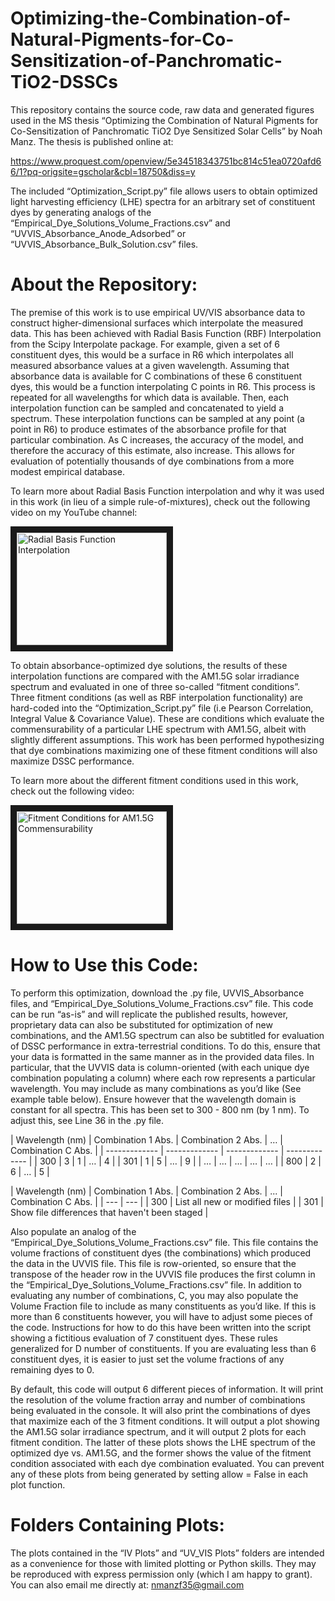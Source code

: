 # Optimizing-the-Combination-of-Natural-Pigments-for-Co-Sensitization-of-Panchromatic-TiO2-DSSCs

  This repository contains the source code, raw data and generated figures used in the MS thesis “Optimizing the Combination of Natural Pigments for Co-Sensitization of Panchromatic TiO2 Dye Sensitized Solar Cells” by Noah Manz. The thesis is published online at:

https://www.proquest.com/openview/5e34518343751bc814c51ea0720afd66/1?pq-origsite=gscholar&cbl=18750&diss=y

  The included “Optimization_Script.py” file allows users to obtain optimized light harvesting efficiency (LHE) spectra for an arbitrary set of constituent dyes by generating analogs of the “Empirical_Dye_Solutions_Volume_Fractions.csv” and “UVVIS_Absorbance_Anode_Adsorbed” or “UVVIS_Absorbance_Bulk_Solution.csv” files.


# About the Repository:

  The premise of this work is to use empirical UV/VIS absorbance data to construct higher-dimensional surfaces which interpolate the measured data. This has been achieved with Radial Basis Function (RBF) Interpolation from the Scipy Interpolate package. For example, given a set of 6 constituent dyes, this would be a surface in R6 which interpolates all measured absorbance values at a given wavelength. Assuming that absorbance data is available for C combinations of these 6 constituent dyes, this would be a function interpolating C points in R6. This process is repeated for all wavelengths for which data is available. Then, each interpolation function can be sampled and concatenated to yield a spectrum. These interpolation functions can be sampled at any point (a point in R6) to produce estimates of the absorbance profile for that particular combination. As C increases, the accuracy of the model, and therefore the accuracy of this estimate, also increase. This allows for evaluation of potentially thousands of dye combinations from a more modest empirical database.

  To learn more about Radial Basis Function interpolation and why it was used in this work (in lieu of a simple rule-of-mixtures), check out the following video on my YouTube channel:

<a href="http://www.youtube.com/watch?feature=player_embedded&v=KSHNrELYn9g
" target="_blank"><img src="http://img.youtube.com/vi/KSHNrELYn9g/0.jpg" 
alt="Radial Basis Function Interpolation" width="240" height="180" border="10" /></a>

  To obtain absorbance-optimized dye solutions, the results of these interpolation functions are compared with the AM1.5G solar irradiance spectrum and evaluated in one of three so-called “fitment conditions”. Three fitment conditions (as well as RBF interpolation functionality) are hard-coded into the “Optimization_Script.py” file (i.e Pearson Correlation, Integral Value & Covariance Value). These are conditions which evaluate the commensurability of a particular LHE spectrum with AM1.5G, albeit with slightly different assumptions. This work has been performed hypothesizing that dye combinations maximizing one of these fitment conditions will also maximize DSSC performance.

  To learn more about the different fitment conditions used in this work, check out the following video:

<a href="http://www.youtube.com/watch?feature=player_embedded&v=D9Z7w32d_Ts&t
" target="_blank"><img src="http://img.youtube.com/vi/D9Z7w32d_Ts/0.jpg" 
alt="Fitment Conditions for AM1.5G Commensurability" width="240" height="180" border="10" /></a>

# How to Use this Code:

  To perform this optimization, download the .py file, UVVIS_Absorbance files, and “Empirical_Dye_Solutions_Volume_Fractions.csv” file. This code can be run “as-is” and will replicate the published results, however, proprietary data can also be substituted for optimization of new combinations, and the AM1.5G spectrum can also be subtitled for evaluation of DSSC performance in extra-terrestrial conditions. To do this, ensure that your data is formatted in the same manner as in the provided data files. In particular, that the UVVIS data is column-oriented (with each unique dye combination populating a column) where each row represents a particular wavelength. You may include as many combinations as you’d like (See example table below). Ensure however that the wavelength domain is constant for all spectra. This has been set to 300 - 800 nm (by 1 nm). To adjust this, see Line 36 in the .py file. 
  
| Wavelength (nm)  | Combination 1 Abs. | Combination 2 Abs. | … | Combination C Abs. |
| ------------- | ------------- | ------------- | ------------- | 
| 300  | 3 | 1 | … | 4 | 
| 301  | 1 | 5 | … | 9 |
| … | … | … | … | … |
| 800  | 2 | 6 | … | 5 |



| Wavelength (nm) | Combination 1 Abs. | Combination 2 Abs. | ... | Combination C Abs. |
| --- | --- |
| 300 | List all new or modified files |
| 301 | Show file differences that haven't been staged |
  
  Also populate an analog of the “Empirical_Dye_Solutions_Volume_Fractions.csv” file. This file contains the volume fractions of constituent dyes (the combinations) which produced the data in the UVVIS file. This file is row-oriented, so ensure that the transpose of the header row in the UVVIS file produces the first column in the “Empirical_Dye_Solutions_Volume_Fractions.csv” file. In addition to evaluating any number of combinations, C, you may also populate the Volume Fraction file to include as many constituents as you’d like. If this is more than 6  constituents however, you will have to adjust some pieces of the code. Instructions for how to do this have been written into the script showing a fictitious evaluation of 7 constituent dyes. These rules generalized for D number of constituents. If you are evaluating less than 6 constituent dyes, it is easier to just set the volume fractions of any remaining dyes to 0.

  By default, this code will output 6 different pieces of information. It will print the resolution of the volume fraction array and number of combinations being evaluated in the console. It will also print the combinations of dyes that maximize each of the 3 fitment conditions. It will output a plot showing the AM1.5G solar irradiance spectrum, and it will output 2 plots for each fitment condition. The latter of these plots shows the LHE spectrum of the optimized dye vs. AM1.5G, and the former shows the value of the fitment condition associated with each dye combination evaluated. You can prevent any of these plots from being generated by setting allow = False in each plot function.

# Folders Containing Plots:

  The plots contained in the “IV Plots” and “UV_VIS Plots” folders are intended as a convenience for those with limited plotting or Python skills. They may be reproduced with express permission only (which I am happy to grant). You can also email me directly at: nmanzf35@gmail.com
